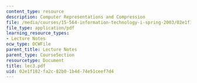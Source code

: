 ```yaml
---
content_type: resource
description: Computer Representations and Compression
file: /media/courses/15-564-information-technology-i-spring-2003/02e1f182fa2c82b01b4d74e51ceef7d4_lec3.pdf
file_type: application/pdf
learning_resource_types:
- Lecture Notes
ocw_type: OCWFile
parent_title: Lecture Notes
parent_type: CourseSection
resourcetype: Document
title: lec3.pdf
uid: 02e1f182-fa2c-82b0-1b4d-74e51ceef7d4
---
```

